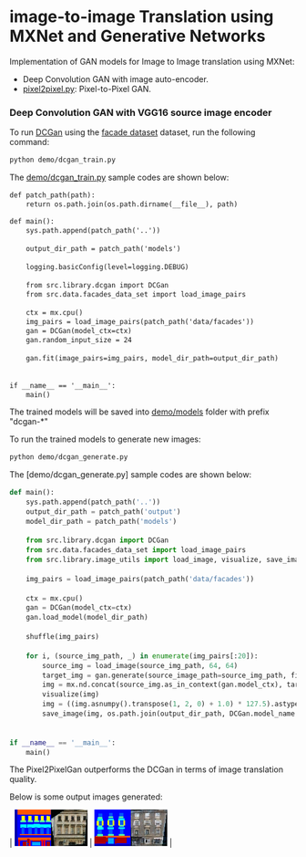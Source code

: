 # image-to-image Translation using MXNet and Generative Networks 

Implementation of GAN models for Image to Image translation using MXNet:

* Deep Convolution GAN with image auto-encoder.
* [pixel2pixel.py](src/library/pixel2pixel.py): Pixel-to-Pixel GAN.

### Deep Convolution GAN with VGG16 source image encoder

To run [DCGan](src/library/dcgan.py) using 
the [facade dataset](http://cmp.felk.cvut.cz/~tylecr1/facade/) dataset, run the following command:

```bash
python demo/dcgan_train.py
```

The [demo/dcgan_train.py](demo/dcgan_train.py) sample codes are shown below:

```
def patch_path(path):
    return os.path.join(os.path.dirname(__file__), path)
```
```
def main():
    sys.path.append(patch_path('..'))

    output_dir_path = patch_path('models')

    logging.basicConfig(level=logging.DEBUG)

    from src.library.dcgan import DCGan
    from src.data.facades_data_set import load_image_pairs

    ctx = mx.cpu()
    img_pairs = load_image_pairs(patch_path('data/facades'))
    gan = DCGan(model_ctx=ctx)
    gan.random_input_size = 24

    gan.fit(image_pairs=img_pairs, model_dir_path=output_dir_path)


if __name__ == '__main__':
    main()
```


The trained models will be saved into [demo/models](demo/models) folder with prefix "dcgan-*"

To run the trained models to generate new images:

```bash
python demo/dcgan_generate.py
```

The [demo/dcgan_generate.py] sample codes are shown below:

```python
def main():
    sys.path.append(patch_path('..'))
    output_dir_path = patch_path('output')
    model_dir_path = patch_path('models')

    from src.library.dcgan import DCGan
    from src.data.facades_data_set import load_image_pairs
    from src.library.image_utils import load_image, visualize, save_image

    img_pairs = load_image_pairs(patch_path('data/facades'))

    ctx = mx.cpu()
    gan = DCGan(model_ctx=ctx)
    gan.load_model(model_dir_path)

    shuffle(img_pairs)

    for i, (source_img_path, _) in enumerate(img_pairs[:20]):
        source_img = load_image(source_img_path, 64, 64)
        target_img = gan.generate(source_image_path=source_img_path, filename=str(i)+'.png', output_dir_path=output_dir_path)
        img = mx.nd.concat(source_img.as_in_context(gan.model_ctx), target_img, dim=2)
        visualize(img)
        img = ((img.asnumpy().transpose(1, 2, 0) + 1.0) * 127.5).astype(np.uint8)
        save_image(img, os.path.join(output_dir_path, DCGan.model_name + '-generated-' + str(i) + '.png'))


if __name__ == '__main__':
    main()

```

The Pixel2PixelGan outperforms the DCGan in terms of image translation quality.

Below is some output images generated:

|  ![](images/pixel-2-pixel-gan-generated-1.png) | ![](images/pixel-2-pixel-gan-generated-2.png) |

